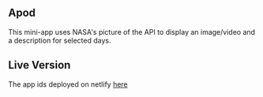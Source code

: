 ## Apod
This mini-app uses NASA's picture of the API to display an image/video and a description for selected days.


## Live Version
The app ids deployed on netlify [here](https://gracious-shannon-bbe4e4.netlify.app/)
